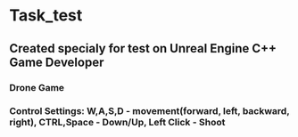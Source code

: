 # Task_test
## Created specialy for test on Unreal Engine C++ Game Developer
### Drone Game
### Control Settings: W,A,S,D - movement(forward, left, backward, right), CTRL,Space - Down/Up, Left Click - Shoot 
  
